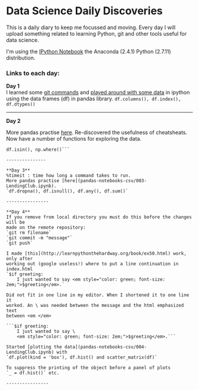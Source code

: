 # Data Science Daily Discoveries

This is a daily diary to keep me focussed and moving. 
Every day I will upload something related to learning Python, git and other 
tools useful for data science. 

I'm using the [IPython Notebook](http://ipython.org) the Anaconda (2.4.1) 
Python (2.7.11) distribution.


### Links to each day:

**Day 1**                                                                 
I learned some [git commands](001-git-basics.md) and [played around 
with some data](pandas-notebooks-csv/001-LendingClub.ipynb) in ipython using 
the data frames (df) in pandas library. 
`df.columns(), df.index(), df.dtypes()`

-------------

**Day 2**                                                                       
                                                
More pandas practise [here](pandas-notebooks-csv/002-LendingClub.ipynb). 
Re-discovered the 
usefulness of cheatsheats. Now have a number of functions for exploring the 
data.    
```df.head(), df.unique(), df.describe(), df.iloc(), df.count(), 
df.isin(), np.where()```

---------------

**Day 3**  
%timeit : time how long a command takes to run.  
More pandas practise [here](pandas-notebooks-csv/003-LendingClub.ipynb).   
`df.dropna(), df.isnull(), df.any(), df.sum()`

----------------

**Day 4**
If you remove from local directory you must do this before the changes will be 
made on the remote repository:   
`git rm filename`
`git commit -m "message"`
`git push`

I made [this](http://learnpythonthehardway.org/book/ex50.html) work, only after 
working out (google useless!) where to put a line continuation in 
index.html  
`$if greeting:
    I just wanted to say <em style="color: green; font-size: 
2em;">$greeting</em>.`

Did not fit in one line in my editor. When I shortened it to one line it 
worked. An \ was needed between the message and the html emphasized text 
between <em </em> 

```$if greeting:
    I just wanted to say \    
    <em style="color: green; font-size: 2em;">$greeting</em>.```

Started [plotting the data](pandas-notebooks-csv/004-LendingClub.ipynb) with  
`df.plot(kind = 'box'), df.hist() and scatter_matrix(df)`

To suppress the printing of the object before a panel of plots
`_ = df.hist()` etc.

----------------
